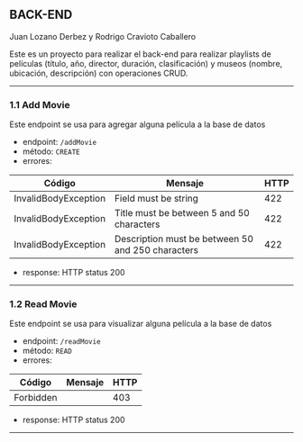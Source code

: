## BACK-END
Juan Lozano Derbez y Rodrigo Cravioto Caballero

Este es un proyecto para realizar el back-end para realizar playlists de películas (título, año, director, duración, clasificación) y museos (nombre, ubicación, descripción) con operaciones CRUD.

----

### 1.1 Add Movie

Este endpoint se usa para agregar alguna película a la base de datos
* endpoint: `/addMovie`
* método: `CREATE`
* errores: 

| Código | Mensaje | HTTP |
| ------------- | ------------- | ------------- |
| InvalidBodyException | Field must be string | 422 |
| InvalidBodyException | Title must be between 5 and 50 characters | 422 |
| InvalidBodyException | Description must be between 50 and 250 characters | 422 |

* response: HTTP status 200

----

### 1.2 Read Movie

Este endpoint se usa para visualizar alguna película a la base de datos
* endpoint: `/readMovie`
* método: `READ`
* errores: 

| Código | Mensaje | HTTP |
| ------------- | ------------- | ------------- |
| Forbidden | | 403 |

* response: HTTP status 200

----

